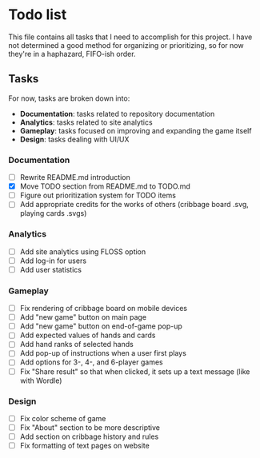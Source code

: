 # Todo list

This file contains all tasks that I need to accomplish for this project. I have
not determined a good method for organizing or prioritizing, so for now they're
in a haphazard, FIFO-ish order.

## Tasks

For now, tasks are broken down into:
  * **Documentation**: tasks related to repository documentation
  * **Analytics**: tasks related to site analytics
  * **Gameplay**: tasks focused on improving and expanding the game itself
  * **Design**: tasks dealing with UI/UX

### Documentation
- [ ] Rewrite README.md introduction
- [x] Move TODO section from README.md to TODO.md
- [ ] Figure out prioritization system for TODO items
- [ ] Add appropriate credits for the works of others (cribbage board .svg,
      playing cards .svgs)

### Analytics
- [ ] Add site analytics using FLOSS option
- [ ] Add log-in for users
- [ ] Add user statistics

### Gameplay
- [ ] Fix rendering of cribbage board on mobile devices
- [ ] Add "new game" button on main page
- [ ] Add "new game" button on end-of-game pop-up
- [ ] Add expected values of hands and cards
- [ ] Add hand ranks of selected hands
- [ ] Add pop-up of instructions when a user first plays
- [ ] Add options for 3-, 4-, and 6-player games
- [ ] Fix "Share result" so that when clicked, it sets up a text message (like
      with Wordle)

### Design
- [ ] Fix color scheme of game
- [ ] Fix "About" section to be more descriptive
- [ ] Add section on cribbage history and rules
- [ ] Fix formatting of text pages on website
